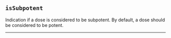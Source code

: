 ## `isSubpotent`
Indication if a dose is considered to be subpotent. By default, a dose should be considered to be potent.

---